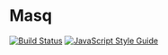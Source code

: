 # Masq

[![Build Status](https://travis-ci.org/QwantResearch/hypermasq.svg?branch=master)](https://travis-ci.org/QwantResearch/hypermasq)
[![JavaScript Style Guide](https://img.shields.io/badge/code_style-standard-brightgreen.svg)](https://standardjs.com)
